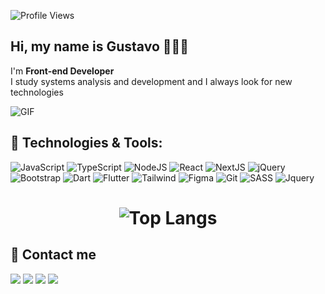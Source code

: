 ![Profile Views](http://estruyf-github.azurewebsites.net/api/VisitorHit?user=gustavo-developer&repo=gustavo-developer&countColorcountColor)
## Hi, my name is Gustavo 👨🏽‍🚀
<p > 
  I'm  <strong>Front-end Developer</strong> 
  
   <br>
    I study systems analysis and development and I always look for new technologies

</p>

<img align="center" alt="GIF" src="https://media.giphy.com/media/RK5KD6UcUpAt92zZvt/giphy.gif" />

## 🚀 Technologies & Tools:
<p align='left'>


<img alt="JavaScript" src="https://img.shields.io/badge/javascript%20-%23323330.svg?&style=for-the-badge&logo=javascript&logoColor=%23F7DF1E"/>
<img alt="TypeScript" src="https://img.shields.io/badge/typescript%20-%23007ACC.svg?&style=for-the-badge&logo=typescript&logoColor=white"/>
<img alt="NodeJS" src="https://img.shields.io/badge/node.js%20-%2343853D.svg?&style=for-the-badge&logo=node.js&logoColor=white"/>
<img alt="React" src="https://img.shields.io/badge/react%20-%2320232a.svg?&style=for-the-badge&logo=react&logoColor=%2361DAFB"/>
<img alt="NextJS" src="https://img.shields.io/badge/next.js-000000?style=for-the-badge&logo=next.js&logoColor=white">
<img alt="jQuery" src="https://img.shields.io/badge/jquery%20-%230769AD.svg?&style=for-the-badge&logo=jquery&logoColor=white"/>
<img alt="Bootstrap" src="https://img.shields.io/badge/bootstrap%20-%23563D7C.svg?&style=for-the-badge&logo=bootstrap&logoColor=white"/>
<img alt="Dart" src="https://img.shields.io/badge/Dart-0175C2?style=for-the-badge&logo=dart&logoColor=white">
<img alt="Flutter" src="https://img.shields.io/badge/Flutter-02569B?style=for-the-badge&logo=flutter&logoColor=white">
<img alt="Tailwind" src="https://img.shields.io/badge/Tailwind_CSS-38B2AC?style=for-the-badge&logo=tailwind-css&logoColor=white">
<img alt="Figma" src="https://img.shields.io/badge/figma%20-%23F24E1E.svg?&style=for-the-badge&logo=figma&logoColor=white"/>
<img alt="Git" src="https://img.shields.io/badge/git%20-%23F05033.svg?&style=for-the-badge&logo=git&logoColor=white"/>
<img alt="SASS" src="https://img.shields.io/badge/Sass-CC6699?style=for-the-badge&logo=sass&logoColor=white"/>
<img alt="Jquery" src="https://img.shields.io/badge/jQuery-0769AD?style=for-the-badge&logo=jquery&logoColor=white"/>

</p>

<h1 align="center">

![Top Langs](https://github-readme-stats.vercel.app/api/top-langs/?username=gustavo-developer&langs_count=10&theme=midnight-purple&hide_border=true&layout=compact)
    
</h1>

## 🚀 Contact me 

<p align="left">
  <a href="mailto:srto.mendes@gmail.com" alt="Gmail">
  <img src="https://img.shields.io/badge/-Gmail-FF0000?style=flat-square&labelColor=FF0000&logo=gmail&logoColor=white&link=srto.mendes@gmail.com" /></a>

  <a href="https://www.linkedin.com/in/gustavo-mendes-00661318b/" alt="Linkedin">
  <img src="https://img.shields.io/badge/-Linkedin-0e76a8?style=flat-square&logo=Linkedin&logoColor=white&link=https://www.linkedin.com/in/gustavo-mendes-00661318b/" /></a>

  <a href="https://api.whatsapp.com/send?phone=5511948881978&text=Olá%20Gustavo,%20tudo%20bem?" alt="WhatsApp">
  <img src="https://img.shields.io/badge/-WhatsApp-25d366?style=flat-square&labelColor=25d366&logo=whatsapp&logoColor=white&link=https://api.whatsapp.com/send?phone=5514991653238&text=Olá%20Gustavo,%20tudo%20bem?"/></a>


  <a href="https://www.instagram.com/mendess.gu/" alt="Instagram">
  <img src="https://img.shields.io/badge/-Instagram-DF0174?style=flat-square&labelColor=DF0174&logo=instagram&logoColor=white&link=https://www.instagram.com/mendes.gu/"/></a>

</p> 




